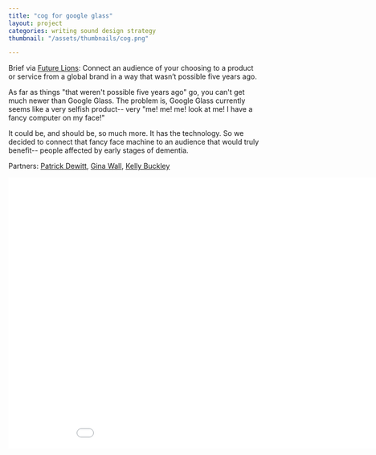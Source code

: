 ```yaml
---
title: "cog for google glass"
layout: project
categories: writing sound design strategy
thumbnail: "/assets/thumbnails/cog.png"

---
```



Brief via <a href="http://www.futurelions.com/" target="_blank">Future Lions</a>: Connect an audience of your choosing to a product or service from a global brand in a way that wasn’t possible five years ago.

As far as things "that weren't possible five years ago" go, you can't get much newer than Google Glass. The problem is, Google Glass currently seems like a very selfish product-- very "me! me! me! look at me! I have a fancy computer on my face!"

It could be, and should be, so much more. It has the technology. So we decided to connect that fancy face machine to an audience that would truly benefit-- people affected by early stages of dementia.

Partners: <a href="http://patrickrdewitt.com/" target="_blank">Patrick Dewitt</a>, <a href="http://www.ginamariawall.com/" target="_blank">Gina Wall</a>, <a href="http://kellyannbuckley.squarespace.com/" target="_blank">Kelly Buckley</a>

<iframe src="//player.vimeo.com/video/92898050" width="960" height="540" frameborder="0" webkitallowfullscreen mozallowfullscreen allowfullscreen></iframe>
